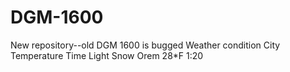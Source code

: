 # DGM-1600
New repository--old DGM 1600 is bugged
Weather condition    City    Temperature    Time
Light Snow           Orem        28*F       1:20
